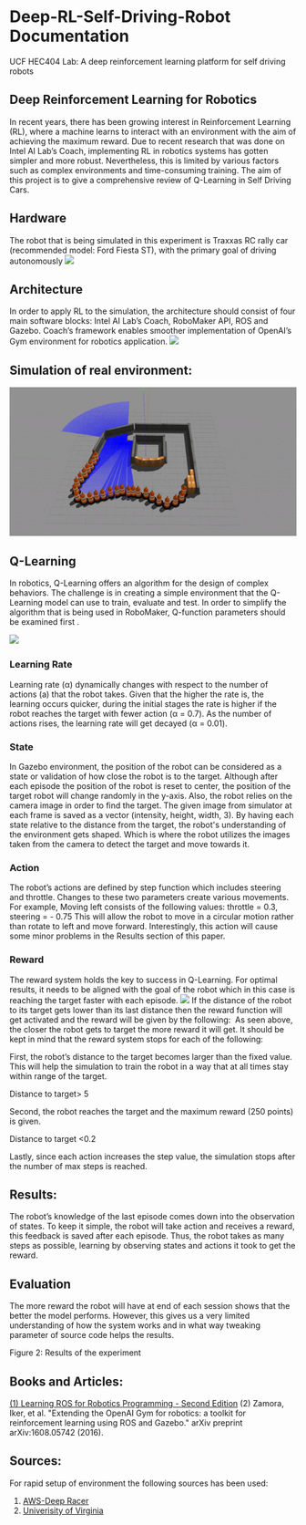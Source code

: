 # Deep-RL-Self-Driving-Robot Documentation

UCF HEC404 Lab: A deep reinforcement learning platform for self driving robots

## Deep Reinforcement Learning for Robotics 
In recent years, there has been growing interest in Reinforcement Learning (RL), where a machine learns to interact with an environment with the aim of achieving the maximum reward. Due to recent research that was done on Intel AI Lab’s Coach, implementing RL in robotics systems has gotten simpler and more robust. Nevertheless, this is limited by various factors such as complex environments and time-consuming training. The aim of this project is to give a comprehensive review of Q-Learning in Self Driving Cars.

## Hardware
The robot that is being simulated in this experiment is Traxxas RC rally car (recommended model: Ford Fiesta ST), with the primary goal of driving autonomously 
![](robot.gif)  
## Architecture 
In order to apply RL to the simulation, the architecture should consist of four main software blocks: Intel AI Lab’s Coach, RoboMaker API, ROS and Gazebo. Coach’s framework enables smoother implementation of OpenAI’s Gym environment for robotics application.
![](My-Architecture.gif)
## Simulation of real environment:
![](Demo-Lab.gif)     

## Q-Learning 
In robotics, Q-Learning offers an algorithm for the design of complex behaviors. The challenge is in creating a simple environment that the Q-Learning model can use to train, evaluate and test. In order to simplify the algorithm that is being used in RoboMaker, Q-function parameters should be examined first .

![](My-Architecture.gif)
### Learning Rate
Learning rate (α) dynamically changes with respect to the number of actions (a) that the robot takes. Given that the higher the rate is, the learning occurs quicker, during the initial stages the rate is higher if the robot reaches the target with fewer action (α = 0.7). As the number of actions rises, the learning rate will get decayed (α = 0.01).
### State
In Gazebo environment, the position of the robot can be considered as a state or validation of how close the robot is to the target.
Although after each episode the position of the robot is reset to center, the position of the target robot will change randomly in the y-axis. 
Also, the robot relies on the camera image in order to find the target. The given image from simulator at each frame is saved as a vector (intensity, height, width, 3). By having each state relative to the distance from the target, the robot's understanding of the environment gets shaped. Which is where the robot utilizes the images taken from the camera to detect the target and move towards it.   
### Action
The robot’s actions are defined by step function which includes steering and throttle.
Changes to these two parameters create various movements. For example, Moving left consists of the following values:
throttle = 0.3, steering = - 0.75
This will allow the robot to move in a circular motion rather than rotate to left and move forward. Interestingly, this action will cause some minor problems in the Results section of this paper.   
### Reward
The reward system holds the key to success in Q-Learning. For optimal results, it needs to be aligned with the goal of the robot which in this case is reaching the target faster with each episode. 
![](Gif)
If the distance of the robot to its target gets lower than its last distance then the reward function will get activated and the reward will be given by the following:
![]()
As seen above, the closer the robot gets to target the more reward it will get. It should be kept in mind that the reward system stops for each of the following:

First, the robot’s distance to the target becomes larger than the fixed value. This will help the simulation to train the robot in a way that at all times stay within range of the target. 

Distance to target> 5

Second, the robot reaches the target and the maximum reward (250 points) is given. 

   Distance to target <0.2

Lastly,  since each action increases the step value, the simulation stops after the number of max steps is reached.
## Results:  
The robot’s knowledge of the last episode comes down into the observation of states. To keep it simple, the robot will take action and receives a reward, this feedback is saved after each episode. Thus, the robot takes as many steps as possible, learning by observing states and actions it took to get the reward. 
## Evaluation
 The more reward the robot will have at end of each session shows that the better the model performs. However, this gives us a very limited understanding of how the system works and in what way tweaking parameter of source code helps the results.


 
Figure 2: Results of the experiment

## Books and Articles:
[(1) Learning ROS for Robotics Programming - Second Edition](https://www.packtpub.com/hardware-and-creative/learning-ros-robotics-programming-second-edition)
(2)	Zamora, Iker, et al. "Extending the OpenAI Gym for robotics: a toolkit for reinforcement learning using ROS and Gazebo." arXiv preprint arXiv:1608.05742 (2016).
## Sources:
  For rapid setup of environment the following sources has been used:   
 1. [AWS-Deep Racer](https://github.com/aws-robotics/aws-robomaker-sample-application-deepracer)   
 2. [Univerisity of Virginia](https://github.com/linklab-uva/f1tenth_gtc_tutorial#1-install-robot-operating-system-ros)   
 
